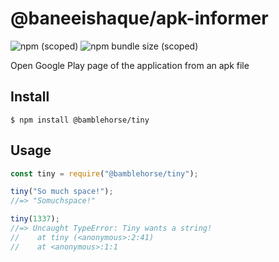 # @baneeishaque/apk-informer

![npm (scoped)](https://img.shields.io/npm/v/@baneeishaque/apk-informer)
![npm bundle size (scoped)](https://img.shields.io/bundlephobia/min/@baneeishaque/apk-informer)

Open Google Play page of the application from an apk file

## Install

```
$ npm install @bamblehorse/tiny
```

## Usage

```js
const tiny = require("@bamblehorse/tiny");

tiny("So much space!");
//=> "Somuchspace!"

tiny(1337);
//=> Uncaught TypeError: Tiny wants a string!
//    at tiny (<anonymous>:2:41)
//    at <anonymous>:1:1
